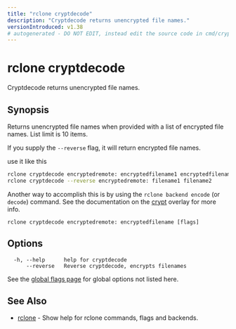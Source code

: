 ```yaml
---
title: "rclone cryptdecode"
description: "Cryptdecode returns unencrypted file names."
versionIntroduced: v1.38
# autogenerated - DO NOT EDIT, instead edit the source code in cmd/cryptdecode/ and as part of making a release run "make commanddocs"
---
```

# rclone cryptdecode

Cryptdecode returns unencrypted file names.

## Synopsis

Returns unencrypted file names when provided with a list of encrypted file
names. List limit is 10 items.

If you supply the `--reverse` flag, it will return encrypted file names.

use it like this

```sh
rclone cryptdecode encryptedremote: encryptedfilename1 encryptedfilename2
rclone cryptdecode --reverse encryptedremote: filename1 filename2
```

Another way to accomplish this is by using the `rclone backend encode` (or `decode`)
command. See the documentation on the [crypt](/crypt/) overlay for more info.

```
rclone cryptdecode encryptedremote: encryptedfilename [flags]
```

## Options

```
  -h, --help      help for cryptdecode
      --reverse   Reverse cryptdecode, encrypts filenames
```

See the [global flags page](/flags/) for global options not listed here.

## See Also

<!-- markdownlint-capture -->
<!-- markdownlint-disable ul-style line-length -->

* [rclone](/commands/rclone/)	 - Show help for rclone commands, flags and backends.


<!-- markdownlint-restore -->
